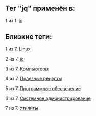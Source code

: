 ## Тег "jq" применён в:

1 из 1. [jq](../Компьютеры%20и%20софт/Утилиты/Jq.md)

## Близкие теги:

1 из 7. [Linux](./linux.md)

2 из 7. [jq](./jq.md)

3 из 7. [Компьютеры](./компьютеры.md)

4 из 7. [Полезные рецепты](./полезные%20рецепты.md)

5 из 7. [Программное обеспечение](./программное%20обеспечение.md)

6 из 7. [Системное администрирование](./системное%20администрирование.md)

7 из 7. [Утилиты](./утилиты.md)

